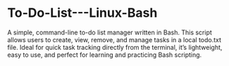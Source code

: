 # To-Do-List---Linux-Bash
A simple, command-line to-do list manager written in Bash. This script allows users to create, view, remove, and manage tasks in a local todo.txt file. Ideal for quick task tracking directly from the terminal, it’s lightweight, easy to use, and perfect for learning and practicing Bash scripting.
